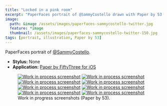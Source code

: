 ```yaml
---
title: "Locked in a pink room"
excerpt: "PaperFaces portrait of @SammyCostello drawn with Paper by 53 on an iPad."
image: 
  path: &image /assets/images/paperfaces-sammycostello-twitter.jpg 
  feature: *image
  thumbnail: /assets/images/paperfaces-sammycostello-twitter-150.jpg
tags: [portrait, illustration, Paper by 53]
---
```


PaperFaces portrait of <a href="https://twitter.com/SammyCostello">@SammyCostello</a>.

* **Stylus:** None
* **Application:** [Paper by FiftyThree for iOS](http://www.fiftythree.com/paper)

<figure class="half">
  <a href="/assets/images/paperfaces-sammycostello-process-1-lg.jpg"><img src="/assets/images/paperfaces-sammycostello-process-1-600.jpg" alt="Work in process screenshot"></a>
  <a href="/assets/images/paperfaces-sammycostello-process-2-lg.jpg"><img src="/assets/images/paperfaces-sammycostello-process-2-600.jpg" alt="Work in process screenshot"></a>
  <a href="/assets/images/paperfaces-sammycostello-process-3-lg.jpg"><img src="/assets/images/paperfaces-sammycostello-process-3-600.jpg" alt="Work in process screenshot"></a>
  <a href="/assets/images/paperfaces-sammycostello-process-4-lg.jpg"><img src="/assets/images/paperfaces-sammycostello-process-4-600.jpg" alt="Work in process screenshot"></a>
  <a href="/assets/images/paperfaces-sammycostello-process-5-lg.jpg"><img src="/assets/images/paperfaces-sammycostello-process-5-600.jpg" alt="Work in process screenshot"></a>
  <a href="/assets/images/paperfaces-sammycostello-process-6-lg.jpg"><img src="/assets/images/paperfaces-sammycostello-process-6-600.jpg" alt="Work in process screenshot"></a>
  <a href="/assets/images/paperfaces-sammycostello-process-7-lg.jpg"><img src="/assets/images/paperfaces-sammycostello-process-7-600.jpg" alt="Work in process screenshot"></a>
  <a href="/assets/images/paperfaces-sammycostello-process-8-lg.jpg"><img src="/assets/images/paperfaces-sammycostello-process-8-600.jpg" alt="Work in process screenshot"></a>
  <figcaption>Work in progress screenshots (Paper by 53).</figcaption>
</figure>
